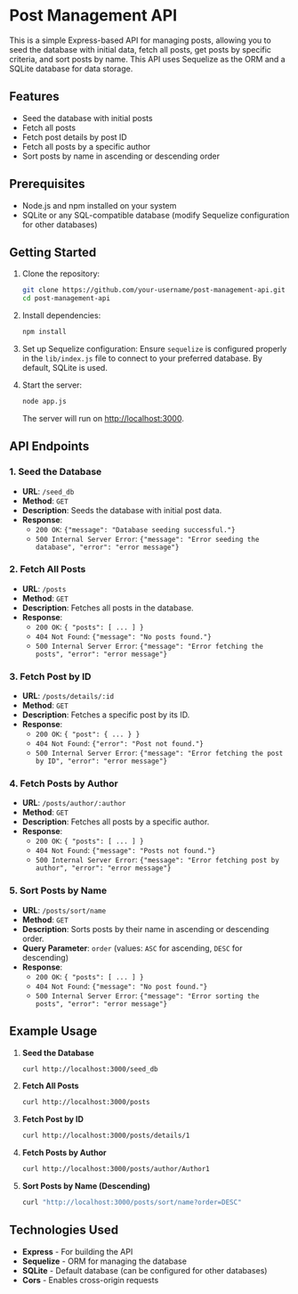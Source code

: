 # Post Management API

This is a simple Express-based API for managing posts, allowing you to seed the database with initial data, fetch all posts, get posts by specific criteria, and sort posts by name. This API uses Sequelize as the ORM and a SQLite database for data storage.

## Features

- Seed the database with initial posts
- Fetch all posts
- Fetch post details by post ID
- Fetch all posts by a specific author
- Sort posts by name in ascending or descending order

## Prerequisites

- Node.js and npm installed on your system
- SQLite or any SQL-compatible database (modify Sequelize configuration for other databases)

## Getting Started

1. Clone the repository:
   ```bash
   git clone https://github.com/your-username/post-management-api.git
   cd post-management-api
   ```

2. Install dependencies:
   ```bash
   npm install
   ```

3. Set up Sequelize configuration:
   Ensure `sequelize` is configured properly in the `lib/index.js` file to connect to your preferred database. By default, SQLite is used.

4. Start the server:
   ```bash
   node app.js
   ```

   The server will run on [http://localhost:3000](http://localhost:3000).

## API Endpoints

### 1. Seed the Database

- **URL**: `/seed_db`
- **Method**: `GET`
- **Description**: Seeds the database with initial post data.
- **Response**:
  - `200 OK`: `{"message": "Database seeding successful."}`
  - `500 Internal Server Error`: `{"message": "Error seeding the database", "error": "error message"}`

### 2. Fetch All Posts

- **URL**: `/posts`
- **Method**: `GET`
- **Description**: Fetches all posts in the database.
- **Response**:
  - `200 OK`: `{ "posts": [ ... ] }`
  - `404 Not Found`: `{"message": "No posts found."}`
  - `500 Internal Server Error`: `{"message": "Error fetching the posts", "error": "error message"}`

### 3. Fetch Post by ID

- **URL**: `/posts/details/:id`
- **Method**: `GET`
- **Description**: Fetches a specific post by its ID.
- **Response**:
  - `200 OK`: `{ "post": { ... } }`
  - `404 Not Found`: `{"error": "Post not found."}`
  - `500 Internal Server Error`: `{"message": "Error fetching the post by ID", "error": "error message"}`

### 4. Fetch Posts by Author

- **URL**: `/posts/author/:author`
- **Method**: `GET`
- **Description**: Fetches all posts by a specific author.
- **Response**:
  - `200 OK`: `{ "posts": [ ... ] }`
  - `404 Not Found`: `{"message": "Posts not found."}`
  - `500 Internal Server Error`: `{"message": "Error fetching post by author", "error": "error message"}`

### 5. Sort Posts by Name

- **URL**: `/posts/sort/name`
- **Method**: `GET`
- **Description**: Sorts posts by their name in ascending or descending order.
- **Query Parameter**: `order` (values: `ASC` for ascending, `DESC` for descending)
- **Response**:
  - `200 OK`: `{ "posts": [ ... ] }`
  - `404 Not Found`: `{"message": "No post found."}`
  - `500 Internal Server Error`: `{"message": "Error sorting the posts", "error": "error message"}`

## Example Usage

1. **Seed the Database**
   ```bash
   curl http://localhost:3000/seed_db
   ```

2. **Fetch All Posts**
   ```bash
   curl http://localhost:3000/posts
   ```

3. **Fetch Post by ID**
   ```bash
   curl http://localhost:3000/posts/details/1
   ```

4. **Fetch Posts by Author**
   ```bash
   curl http://localhost:3000/posts/author/Author1
   ```

5. **Sort Posts by Name (Descending)**
   ```bash
   curl "http://localhost:3000/posts/sort/name?order=DESC"
   ```

## Technologies Used

- **Express** - For building the API
- **Sequelize** - ORM for managing the database
- **SQLite** - Default database (can be configured for other databases)
- **Cors** - Enables cross-origin requests
